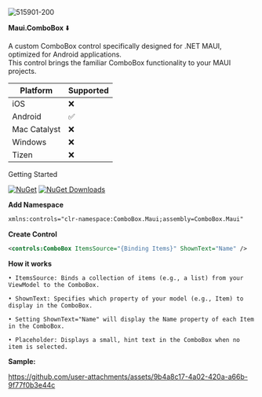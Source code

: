 ![515901-200](https://github.com/user-attachments/assets/8d35eb74-f195-4117-ad83-06e2a83b92c4)

**Maui.ComboBox** ⬇️

A custom ComboBox control specifically designed for .NET MAUI, optimized for Android applications. <br>
This control brings the familiar ComboBox functionality to your MAUI projects.

 Platform  | Supported |
| ------------- | ------------- |
| iOS  |❌|
| Android  |✅|
| Mac Catalyst	  |❌|
| Windows  |❌|
| Tizen	 |❌|

Getting Started

[![NuGet](https://img.shields.io/nuget/v/ComboBox.Maui.svg)](https://www.nuget.org/packages/ComboBox.Maui/) [![NuGet Downloads](https://img.shields.io/nuget/dt/ComboBox.Maui.svg)](https://www.nuget.org/packages/ComboBox.Maui/)



**Add Namespace**
```xml
xmlns:controls="clr-namespace:ComboBox.Maui;assembly=ComboBox.Maui"
```
**Create Control**
```xml
<controls:ComboBox ItemsSource="{Binding Items}" ShownText="Name" />
```
**How it works**

```
• ItemsSource: Binds a collection of items (e.g., a list) from your ViewModel to the ComboBox.

• ShownText: Specifies which property of your model (e.g., Item) to display in the ComboBox.

• Setting ShownText="Name" will display the Name property of each Item in the ComboBox.

• Placeholder: Displays a small, hint text in the ComboBox when no item is selected.
```
**Sample:**

https://github.com/user-attachments/assets/9b4a8c17-4a02-420a-a66b-9f77f0b3e44c

